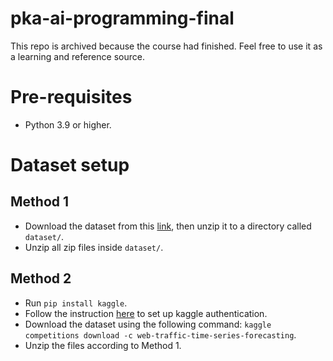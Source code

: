# pka-ai-programming-final
This repo is archived because the course had finished. Feel free to use it as a learning and reference source.

# Pre-requisites
- Python 3.9 or higher.

# Dataset setup

## Method 1
- Download the dataset from this [link](https://www.kaggle.com/c/web-traffic-time-series-forecasting/data), then unzip it to a directory called `dataset/`.
- Unzip all zip files inside `dataset/`.

## Method 2
- Run `pip install kaggle`.
- Follow the instruction [here](https://www.kaggle.com/docs/api#authentication) to set up kaggle authentication.
- Download the dataset using the following command: `kaggle competitions download -c web-traffic-time-series-forecasting`.
- Unzip the files according to Method 1.
